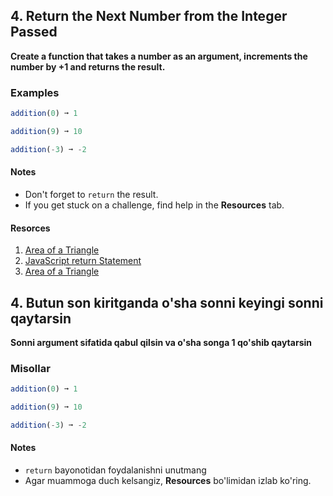 ## 4. Return the Next Number from the Integer Passed

**Create a function that takes a number as an argument, increments the number by +1 and returns the result.**

### Examples

```js
addition(0) ➞ 1

addition(9) ➞ 10

addition(-3) ➞ -2
```
#### Notes
- Don't forget to ```return``` the result.
- If you get stuck on a challenge, find help in the **Resources** tab.

#### Resorces
1. [Area of a Triangle](https://www.mathgoodies.com/lessons/vol1/area_triangle)
2. [JavaScript return Statement](https://www.w3schools.com/jsref/jsref_return.asp)
3. [Area of a Triangle](https://www.youtube.com/watch?v=xz6gBA0M9FY)

## 4. Butun son kiritganda o'sha sonni keyingi sonni qaytarsin

**Sonni argument sifatida qabul qilsin va o'sha songa 1 qo'shib qaytarsin**

### Misollar

```js
addition(0) ➞ 1

addition(9) ➞ 10

addition(-3) ➞ -2
```

#### Notes
- ```return```  bayonotidan foydalanishni unutmang
- Agar muammoga duch kelsangiz, **Resources** bo'limidan izlab ko'ring.
